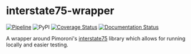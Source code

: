 # interstate75-wrapper

[![Pipeline](https://github.com/andrewjw/interstate75-wrapper/actions/workflows/build.yml/badge.svg)](https://github.com/andrewjw/interstate75-wrapper/actions/workflows/build.yml) ![PyPI](https://img.shields.io/pypi/v/interstate75-wrapper) [![Coverage Status](https://coveralls.io/repos/github/andrewjw/interstate75-wrapper/badge.svg?branch=main)](https://coveralls.io/github/andrewjw/interstate75-wrapper?branch=master) [![Documentation Status](https://readthedocs.org/projects/interstate75-wrapper/badge/?version=latest)](https://interstate75-wrapper.readthedocs.io/en/latest/?badge=latest)

A wrapper around Pimoroni's [interstate75](https://github.com/pimoroni/pimoroni-pico/blob/main/micropython/modules_py/interstate75.md) library which allows for running locally and easier testing.
